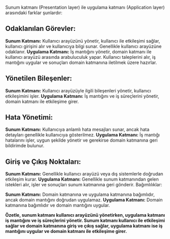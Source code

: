 Sunum katmanı (Presentation layer) ile uygulama katmanı (Application layer) arasındaki farklar şunlardır:

## Odaklanılan Görevler:

**Sunum Katmanı:** Kullanıcı arayüzünü yönetir, kullanıcı ile etkileşimi sağlar, kullanıcı girişini alır ve kullanıcıya bilgi sunar. Genellikle kullanıcı arayüzüne odaklanır.
**Uygulama Katmanı:** İş mantığını yönetir, domain katmanı ile kullanıcı arayüzü arasında arabuluculuk yapar. Kullanıcı taleplerini alır, iş mantığını uygular ve sonuçları domain katmanına iletilmek üzere hazırlar.

## Yönetilen Bileşenler:

**Sunum Katmanı:** Kullanıcı arayüzüyle ilgili bileşenleri yönetir, kullanıcı etkileşimini işler.
**Uygulama Katmanı:** İş mantığını ve iş süreçlerini yönetir, domain katmanı ile etkileşime girer.

## Hata Yönetimi:

**Sunum Katmanı:** Kullanıcıya anlamlı hata mesajları sunar, ancak hata detayları genellikle kullanıcıya gösterilmez.
**Uygulama Katmanı:** İş mantığı hatalarını işler, uygun şekilde yönetir ve gerekirse domain katmanına geri bildirimde bulunur.

## Giriş ve Çıkış Noktaları:

**Sunum Katmanı:** Genellikle kullanıcı arayüzü veya dış sistemlerle doğrudan etkileşim kurar.
**Uygulama Katmanı:** Genellikle sunum katmanından gelen istekleri alır, işler ve sonuçları sunum katmanına geri gönderir.
Bağımlılıklar:

**Sunum Katmanı:** Domain katmanına ve uygulama katmanına bağımlıdır, ancak domain mantığını doğrudan uygulamaz.
**Uygulama Katmanı:** Domain katmanına bağımlıdır ve domain mantığını uygular.

**Özetle, sunum katmanı kullanıcı arayüzünü yönetirken, uygulama katmanı iş mantığını ve iş süreçlerini yönetir. Sunum katmanı kullanıcı ile etkileşimi sağlar ve domain katmanına giriş ve çıkış sağlar, uygulama katmanı ise iş mantığını uygular ve domain katmanı ile etkileşime girer.**